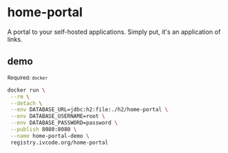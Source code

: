 # home-portal
A portal to your self-hosted applications. Simply put, it's an application of links.

## demo
<sup>Required: `docker`</sup>

```bash
docker run \
 --rm \
 --detach \
 --env DATABASE_URL=jdbc:h2:file:./h2/home-portal \
 --env DATABASE_USERNAME=root \
 --env DATABASE_PASSWORD=password \
 --publish 8080:8080 \
 --name home-portal-demo \
 registry.ivcode.org/home-portal
```

